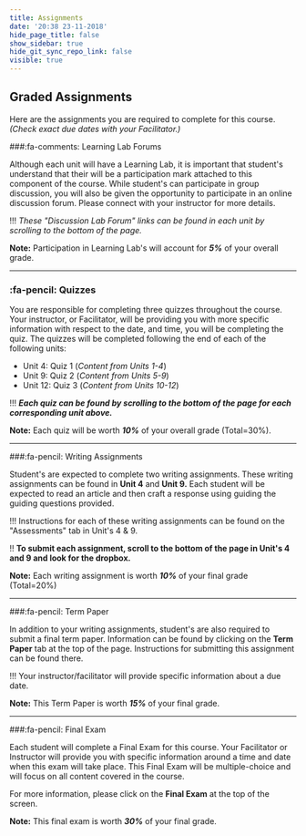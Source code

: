 ```yaml
---
title: Assignments
date: '20:38 23-11-2018'
hide_page_title: false
show_sidebar: true
hide_git_sync_repo_link: false
visible: true
---
```


## Graded Assignments
Here are the assignments you are required to complete for this course. *(Check exact due dates with your Facilitator.)*

###:fa-comments: Learning Lab Forums

Although each unit will have a Learning Lab, it is important that student's understand that their will be a participation mark attached to this component of the course. While student's can participate in group discussion, you will also be given the opportunity to participate in an online discussion forum. Please connect with your instructor for more details.

!!! *These "Discussion Lab Forum" links can be found in each unit by scrolling to the bottom of the page.*

**Note:** Participation in Learning Lab's will account for ***5%*** of your overall grade.

---

### :fa-pencil: Quizzes

You are responsible for completing three quizzes throughout the course. Your instructor, or Facilitator, will be providing you with more specific information with respect to the date, and time, you will be completing the quiz. The quizzes will be completed following the end of each of the following units:

 - Unit 4: Quiz 1 (*Content from Units 1-4*)
 - Unit 9: Quiz 2 (*Content from Units 5-9*)
 - Unit 12: Quiz 3 (*Content from Units 10-12*)

!!! ***Each quiz can be found by scrolling to the bottom of the page for each corresponding unit above.***

**Note:** Each quiz will be worth ***10%*** of your overall grade (Total=30%).

---

###:fa-pencil: Writing Assignments

Student's are expected to complete two writing assignments. These writing assignments can be found in **Unit 4** and **Unit 9.** Each student will be expected to read an article and then craft a response using guiding the guiding questions provided.

!!! Instructions for each of these writing assignments can be found on the "Assessments" tab in Unit's 4 & 9.

!! **To submit each assignment, scroll to the bottom of the page in Unit's 4 and 9 and look for the dropbox.**

**Note:** Each writing assignment is worth ***10%*** of your final grade (Total=20%)

---

###:fa-pencil: Term Paper

In addition to your writing assignments, student's are also required to submit a final term paper. Information can be found by clicking on the **Term Paper** tab at the top of the page. Instructions for submitting this assignment can be found there.

!!! Your instructor/facilitator will provide specific information about a due date.

**Note:** This Term Paper is worth ***15%*** of your final grade.

---

###:fa-pencil: Final Exam

Each student will complete a Final Exam for this course. Your Facilitator or Instructor will provide you with specific information around a time and date when this exam will take place. This Final Exam will be multiple-choice and will focus on all content covered in the course.

For more information, please click on the **Final Exam** at the top of the screen.

**Note:** This final exam is worth ***30%*** of your final grade.
